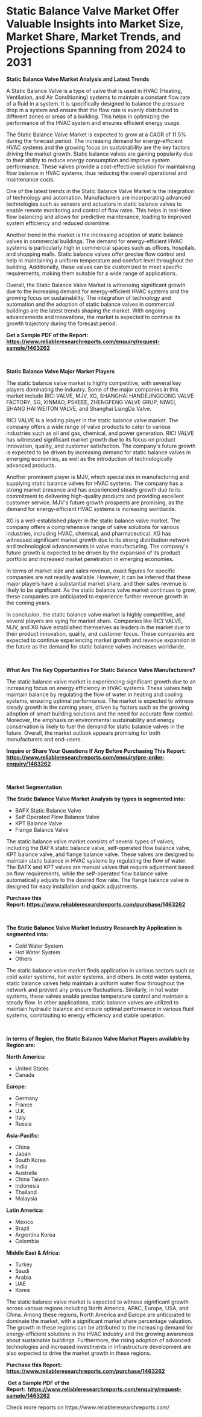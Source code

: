 <p><h1>Static Balance Valve Market Offer Valuable Insights into Market Size, Market Share, Market Trends, and Projections Spanning from 2024 to 2031</h1></p><p><strong>Static Balance Valve Market Analysis and Latest Trends</strong></p>
<p><p>A Static Balance Valve is a type of valve that is used in HVAC (Heating, Ventilation, and Air Conditioning) systems to maintain a constant flow rate of a fluid in a system. It is specifically designed to balance the pressure drop in a system and ensure that the flow rate is evenly distributed to different zones or areas of a building. This helps in optimizing the performance of the HVAC system and ensures efficient energy usage.</p><p>The Static Balance Valve Market is expected to grow at a CAGR of 11.5% during the forecast period. The increasing demand for energy-efficient HVAC systems and the growing focus on sustainability are the key factors driving the market growth. Static balance valves are gaining popularity due to their ability to reduce energy consumption and improve system performance. These valves provide a cost-effective solution for maintaining flow balance in HVAC systems, thus reducing the overall operational and maintenance costs.</p><p>One of the latest trends in the Static Balance Valve Market is the integration of technology and automation. Manufacturers are incorporating advanced technologies such as sensors and actuators in static balance valves to enable remote monitoring and control of flow rates. This helps in real-time flow balancing and allows for predictive maintenance, leading to improved system efficiency and reduced downtime.</p><p>Another trend in the market is the increasing adoption of static balance valves in commercial buildings. The demand for energy-efficient HVAC systems is particularly high in commercial spaces such as offices, hospitals, and shopping malls. Static balance valves offer precise flow control and help in maintaining a uniform temperature and comfort level throughout the building. Additionally, these valves can be customized to meet specific requirements, making them suitable for a wide range of applications.</p><p>Overall, the Static Balance Valve Market is witnessing significant growth due to the increasing demand for energy-efficient HVAC systems and the growing focus on sustainability. The integration of technology and automation and the adoption of static balance valves in commercial buildings are the latest trends shaping the market. With ongoing advancements and innovations, the market is expected to continue its growth trajectory during the forecast period.</p></p>
<p><strong>Get a Sample PDF of the Report:&nbsp; <a href="https://www.reliableresearchreports.com/enquiry/request-sample/1463262">https://www.reliableresearchreports.com/enquiry/request-sample/1463262</a></strong></p>
<p>&nbsp;</p>
<p><strong>Static Balance Valve Major Market Players</strong></p>
<p><p>The static balance valve market is highly competitive, with several key players dominating the industry. Some of the major companies in this market include RICI VALVE, MJV, XG, SHANGHAI HANDEJINGGONG VALVE FACTORY, SG, XINMAO, PSKEEE, ZHENGFENG VALVE GRUP, NIWEI, SHANG HAI WEITON VALVE, and Shanghai LiangDa Valve.</p><p>RICI VALVE is a leading player in the static balance valve market. The company offers a wide range of valve products to cater to various industries such as oil and gas, chemical, and power generation. RICI VALVE has witnessed significant market growth due to its focus on product innovation, quality, and customer satisfaction. The company's future growth is expected to be driven by increasing demand for static balance valves in emerging economies, as well as the introduction of technologically advanced products.</p><p>Another prominent player is MJV, which specializes in manufacturing and supplying static balance valves for HVAC systems. The company has a strong market presence and has experienced steady growth due to its commitment to delivering high-quality products and providing excellent customer service. MJV's future growth prospects are promising, as the demand for energy-efficient HVAC systems is increasing worldwide.</p><p>XG is a well-established player in the static balance valve market. The company offers a comprehensive range of valve solutions for various industries, including HVAC, chemical, and pharmaceutical. XG has witnessed significant market growth due to its strong distribution network and technological advancements in valve manufacturing. The company's future growth is expected to be driven by the expansion of its product portfolio and increased market penetration in emerging economies.</p><p>In terms of market size and sales revenue, exact figures for specific companies are not readily available. However, it can be inferred that these major players have a substantial market share, and their sales revenue is likely to be significant. As the static balance valve market continues to grow, these companies are anticipated to experience further revenue growth in the coming years.</p><p>In conclusion, the static balance valve market is highly competitive, and several players are vying for market share. Companies like RICI VALVE, MJV, and XG have established themselves as leaders in the market due to their product innovation, quality, and customer focus. These companies are expected to continue experiencing market growth and revenue expansion in the future as the demand for static balance valves increases worldwide.</p></p>
<p>&nbsp;</p>
<p><strong>What Are The Key Opportunities For Static Balance Valve Manufacturers?</strong></p>
<p><p>The static balance valve market is experiencing significant growth due to an increasing focus on energy efficiency in HVAC systems. These valves help maintain balance by regulating the flow of water in heating and cooling systems, ensuring optimal performance. The market is expected to witness steady growth in the coming years, driven by factors such as the growing adoption of smart building solutions and the need for accurate flow control. Moreover, the emphasis on environmental sustainability and energy conservation is likely to fuel the demand for static balance valves in the future. Overall, the market outlook appears promising for both manufacturers and end-users.</p></p>
<p><strong>Inquire or Share Your Questions If Any Before Purchasing This Report: <a href="https://www.reliableresearchreports.com/enquiry/pre-order-enquiry/1463262">https://www.reliableresearchreports.com/enquiry/pre-order-enquiry/1463262</a></strong></p>
<p>&nbsp;</p>
<p><strong>Market Segmentation</strong></p>
<p><strong>The Static Balance Valve Market Analysis by types is segmented into:</strong></p>
<p><ul><li>BAFX Static Balance Valve</li><li>Self Operated Flow Balance Valve</li><li>KPT Balance Valve</li><li>Flange Balance Valve</li></ul></p>
<p><p>The static balance valve market consists of several types of valves, including the BAFX static balance valve, self-operated flow balance valve, KPT balance valve, and flange balance valve. These valves are designed to maintain static balance in HVAC systems by regulating the flow of water. The BAFX and KPT valves are manual valves that require adjustment based on flow requirements, while the self-operated flow balance valve automatically adjusts to the desired flow rate. The flange balance valve is designed for easy installation and quick adjustments.</p></p>
<p><strong>Purchase this Report:&nbsp;<a href="https://www.reliableresearchreports.com/purchase/1463262">https://www.reliableresearchreports.com/purchase/1463262</a></strong></p>
<p>&nbsp;</p>
<p><strong>The Static Balance Valve Market Industry Research by Application is segmented into:</strong></p>
<p><ul><li>Cold Water System</li><li>Hot Water System</li><li>Others</li></ul></p>
<p><p>The static balance valve market finds application in various sectors such as cold water systems, hot water systems, and others. In cold water systems, static balance valves help maintain a uniform water flow throughout the network and prevent any pressure fluctuations. Similarly, in hot water systems, these valves enable precise temperature control and maintain a steady flow. In other applications, static balance valves are utilized to maintain hydraulic balance and ensure optimal performance in various fluid systems, contributing to energy efficiency and stable operation.</p></p>
<p>&nbsp;</p>
<p><strong>In terms of Region, the Static Balance Valve Market Players available by Region are:</strong></p>
<p>
    <p> <strong> North America: </strong>
        <ul>
            <li>United States</li>
            <li>Canada</li>
        </ul>
        </p> 
    <p> <strong> Europe: </strong>
        <ul>
            <li>Germany</li>
            <li>France</li>
            <li>U.K.</li>
            <li>Italy</li>
            <li>Russia</li>
        </ul>
        </p> 
    <p> <strong> Asia-Pacific: </strong>
        <ul>
            <li>China</li>
            <li>Japan</li>
            <li>South Korea</li>
            <li>India</li>
            <li>Australia</li>
            <li>China Taiwan</li>
            <li>Indonesia</li>
            <li>Thailand</li>
            <li>Malaysia</li>
        </ul>
        </p> 
    <p> <strong> Latin America: </strong>
        <ul>
            <li>Mexico</li>
            <li>Brazil</li>
            <li>Argentina Korea</li>
            <li>Colombia</li>
        </ul>
        </p> 
    <p> <strong> Middle East & Africa: </strong>
        <ul>
            <li>Turkey</li>
            <li>Saudi</li>
            <li>Arabia</li>
            <li>UAE</li>
            <li>Korea</li>
        </ul>
    </p>
    </p>
<p><p>The static balance valve market is expected to witness significant growth across various regions including North America, APAC, Europe, USA, and China. Among these regions, North America and Europe are anticipated to dominate the market, with a significant market share percentage valuation. The growth in these regions can be attributed to the increasing demand for energy-efficient solutions in the HVAC industry and the growing awareness about sustainable buildings. Furthermore, the rising adoption of advanced technologies and increased investments in infrastructure development are also expected to drive the market growth in these regions.</p></p>
<p><strong>Purchase this Report: <a href="https://www.reliableresearchreports.com/purchase/1463262">https://www.reliableresearchreports.com/purchase/1463262</a></strong></p>
<p>&nbsp;<strong>Get a Sample PDF of the Report:&nbsp;&nbsp;<a href="https://www.reliableresearchreports.com/enquiry/request-sample/1463262">https://www.reliableresearchreports.com/enquiry/request-sample/1463262</a></strong></p>
<p><strong></strong></p>
<p>Check more reports on https://www.reliableresearchreports.com/</p>